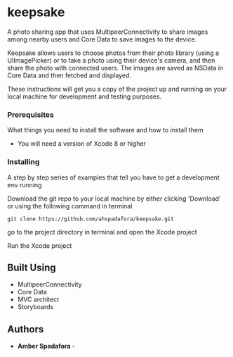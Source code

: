 # keepsake
A photo sharing app that uses MultipeerConnectivity to share images among nearby users and Core Data to save images to the device. 

Keepsake allows users to choose photos from their photo library (using a UIImagePicker) or to take a photo using their device's camera, and then share the photo with connected users. The images are saved as NSData in Core Data and then fetched and displayed. 

These instructions will get you a copy of the project up and running on your local machine for development and testing purposes.

### Prerequisites

What things you need to install the software and how to install them

* You will need a version of Xcode 8 or higher


### Installing

A step by step series of examples that tell you have to get a development env running

Download the git repo to your local machine by either clicking 'Download' or using the following command in terminal

```
git clone https://github.com/ahspadafora/keepsake.git
```

go to the project directory in terminal and open the Xcode project 


Run the Xcode project

## Built Using

* MultipeerConnectivity
* Core Data
* MVC architect
* Storyboards


## Authors

* **Amber Spadafora** - 


